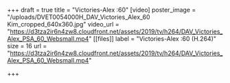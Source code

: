 +++
draft = true
title = "Victories-Alex :60"
[video]
poster_image = "/uploads/DVET0054000H_DAV_Victories_Alex_60 Kim_cropped_640x360.jpg"
video_url = "https://d3tza2ir6n4zw8.cloudfront.net/assets/2019/tv/h264/DAV_Victories_Alex_PSA_60_Websmall.mp4"
[[files]]
label = "Victories-Alex :60 (H.264)"
size = 16
url = "https://d3tza2ir6n4zw8.cloudfront.net/assets/2019/tv/h264/DAV_Victories_Alex_PSA_60_Websmall.mp4"

+++
